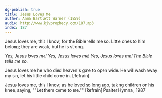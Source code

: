 ```yaml
---
dg-publish: true
title: Jesus Loves Me
author: Anna Bartlett Warner (1859)
audio: http://www.kjvprophecy.com/187.mp3
index: 187
---
```


Jesus loves me, this I know,
for the Bible tells me so.
Little ones to him belong;
they are weak, but he is strong.

*Yes, Jesus loves me! Yes, Jesus loves me!
Yes, Jesus loves me! The Bible tells me so.*

Jesus loves me he who died
heaven's gate to open wide.
He will wash away my sin,
let his little child come in. [Refrain]

Jesus loves me, this I know,
as he loved so long ago,
taking children on his knee,
saying, ""Let them come to me."" [Refrain]
Psalter Hymnal, 1987